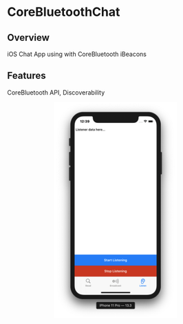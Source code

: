 # CoreBluetoothChat

## Overview
iOS Chat App using with CoreBluetooth iBeacons

## Features
CoreBluetooth API, Discoverability

<p align="center">
  <img height="500" src="/CoreBluetoothChat.png">
</p>
